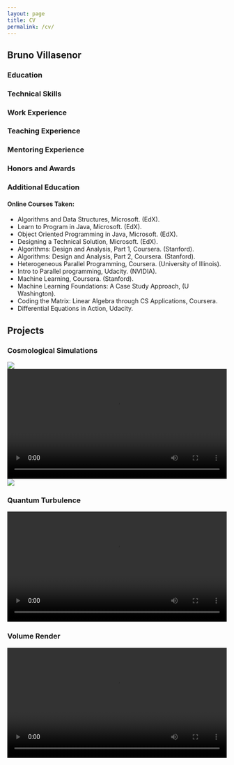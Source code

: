 ```yaml
---
layout: page
title: CV
permalink: /cv/
---
```


## Bruno Villasenor

### Education


### Technical Skills

### Work Experience

### Teaching Experience

### Mentoring Experience

### Honors and Awards

 
### Additional Education

#### Online Courses Taken:

<ul>
<li>Algorithms and Data Structures, Microsoft. (EdX).</li>
<li>Learn to Program in Java, Microsoft. (EdX).</li>
<li>Object Oriented Programming in Java, Microsoft. (EdX).</li>
<li>Designing a Technical Solution, Microsoft. (EdX).</li>
<li>Algorithms: Design and Analysis, Part 1, Coursera. (Stanford). </li>
<li>Algorithms: Design and Analysis, Part 2, Coursera. (Stanford). </li>
<li>Heterogeneous Parallel Programming, Coursera. (University of Illinois). </li>
<li>Intro to Parallel programming, Udacity. (NVIDIA). </li>
<li>Machine Learning, Coursera. (Stanford). </li>
<li>Machine Learning Foundations: A Case Study Approach, (U Washington). </li>
<li>Coding the Matrix: Linear Algebra through CS Applications, Coursera. </li>
<li>Differential Equations in Action, Udacity. </li>



</ul>


## Projects

### Cosmological Simulations


<img src="{{ site.url }}assets/images/projection_deep_1.png">


<div style="text-align: center">
<video src="{{ site.url }}assets/videos/dm_50Mpc_3D.mp4" width="100%"  height="auto" controls preload> </video>
</div>


<img src="{{ site.url }}assets/images/weak_scaling.png">




### Quantum Turbulence

<div style="text-align: center">
<video src="{{ site.url }}assets/videos/quantum_turbulence.mp4" width="100%"  height="auto" controls preload> </video>
</div>

### Volume Render 

<div style="text-align: center">
<video src="{{ site.url }}assets/videos/ising_3D.mp4" width="100%"  height="auto" controls preload> </video>
</div>

